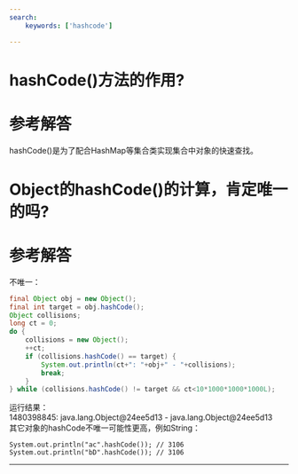 ```yaml
---
search:
    keywords: ['hashcode']

---
```



# hashCode()方法的作用?

# 参考解答

hashCode()是为了配合HashMap等集合类实现集合中对象的快速查找。

# Object的hashCode\(\)的计算，肯定唯一的吗?

# 参考解答

不唯一：

```java
final Object obj = new Object();
final int target = obj.hashCode();
Object collisions;
long ct = 0;
do {
    collisions = new Object();
    ++ct;
    if (collisions.hashCode() == target) {
        System.out.println(ct+": "+obj+" - "+collisions);
        break;
    }
} while (collisions.hashCode() != target && ct<10*1000*1000*1000L);
```

运行结果：  
1480398845: java.lang.Object@24ee5d13 - java.lang.Object@24ee5d13  
其它对象的hashCode不唯一可能性更高，例如String：

```
System.out.println("ac".hashCode()); // 3106
System.out.println("bD".hashCode()); // 3106
```

---



